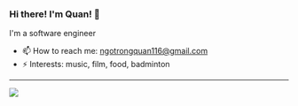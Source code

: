 ### Hi there! I'm Quan! 👋
I'm a software engineer

<!--
**quanngotrong/quanngotrong** is a ✨ _special_ ✨ repository because its `README.md` (this file) appears on your GitHub profile.

Here are some ideas to get you started:

- 👯 I’m looking to collaborate on ...
- 💬 Ask me about ...
- 🔭 I’m currently working on ...
- 🤔 I’m looking for help with ...
- 😄 Pronouns: ...

-->

- 📫 How to reach me: ngotrongquan116@gmail.com
- ⚡ Interests: music, film, food, badminton

---

<img align="center" src="https://github-readme-stats.vercel.app/api/?username=quanngotrong&show_icons=true&hide_border=true" />




